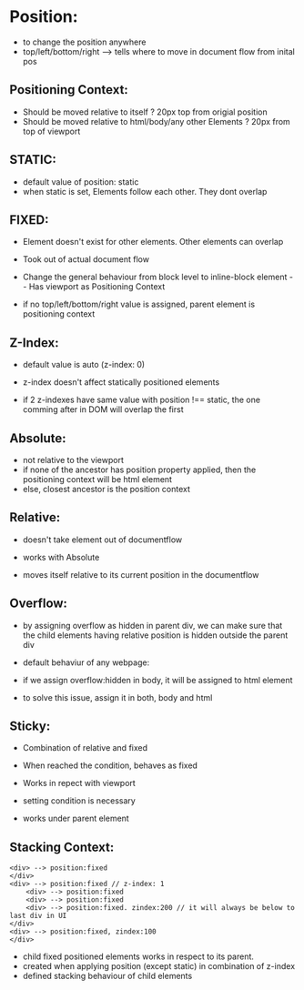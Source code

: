 # Position:

- to change the position anywhere
- top/left/bottom/right --> tells where to move in document flow from inital pos

## Positioning Context:

- Should be moved relative to itself ? 20px top from origial position
- Should be moved relative to html/body/any other Elements ? 20px from top of viewport

## STATIC:

- default value of position: static
- when static is set, Elements follow each other. They dont overlap

## FIXED:

- Element doesn't exist for other elements. Other elements can overlap
- Took out of actual document flow
- Change the general behaviour from block level to inline-block element
  -- Has viewport as Positioning Context

- if no top/left/bottom/right value is assigned, parent element is positioning context

## Z-Index:

- default value is auto (z-index: 0)
- z-index doesn't affect statically positioned elements

- if 2 z-indexes have same value with position !== static, the one comming after in DOM will overlap the first

## Absolute:

- not relative to the viewport
- if none of the ancestor has position property applied, then the positioning context will be html element
- else, closest ancestor is the position context

## Relative:

- doesn't take element out of documentflow
- works with Absolute

- moves itself relative to its current position in the documentflow

## Overflow:

- by assigning overflow as hidden in parent div, we can make sure that the child elements having relative position is hidden outside the parent div

- default behaviur of any webpage:
- if we assign overflow:hidden in body, it will be assigned to html element
- to solve this issue, assign it in both, body and html

## Sticky:

- Combination of relative and fixed

- When reached the condition, behaves as fixed
- Works in repect with viewport

- setting condition is necessary

- works under parent element

## Stacking Context:

```
<div> --> position:fixed
</div>
<div> --> position:fixed // z-index: 1
    <div> --> position:fixed
    <div> --> position:fixed
    <div> --> position:fixed. zindex:200 // it will always be below to last div in UI
</div>
<div> --> position:fixed, zindex:100
</div>
```

- child fixed positioned elements works in respect to its parent.
- created when applying position (except static) in combination of z-index
- defined stacking behaviour of child elements

